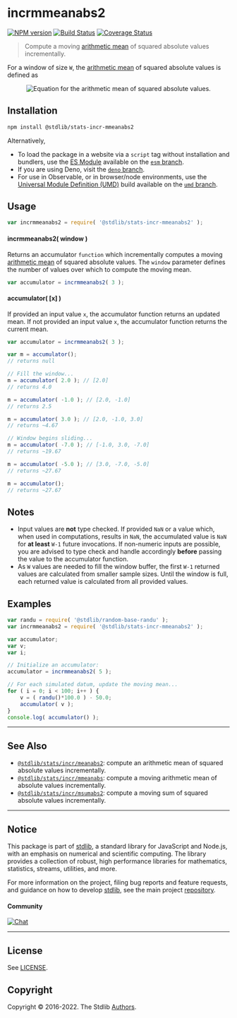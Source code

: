 <!--

@license Apache-2.0

Copyright (c) 2018 The Stdlib Authors.

Licensed under the Apache License, Version 2.0 (the "License");
you may not use this file except in compliance with the License.
You may obtain a copy of the License at

   http://www.apache.org/licenses/LICENSE-2.0

Unless required by applicable law or agreed to in writing, software
distributed under the License is distributed on an "AS IS" BASIS,
WITHOUT WARRANTIES OR CONDITIONS OF ANY KIND, either express or implied.
See the License for the specific language governing permissions and
limitations under the License.

-->

# incrmmeanabs2

[![NPM version][npm-image]][npm-url] [![Build Status][test-image]][test-url] [![Coverage Status][coverage-image]][coverage-url] <!-- [![dependencies][dependencies-image]][dependencies-url] -->

> Compute a moving [arithmetic mean][arithmetic-mean] of squared absolute values incrementally.

<section class="intro">

For a window of size `W`, the [arithmetic mean][arithmetic-mean] of squared absolute values is defined as

<!-- <equation class="equation" label="eq:arithmetic_mean_squared_absolute_values" align="center" raw="m = \frac{1}{W} \sum_{i=0}^{W-1} x_i^2" alt="Equation for the arithmetic mean of squared absolute values."> -->

<div class="equation" align="center" data-raw-text="m = \frac{1}{W} \sum_{i=0}^{W-1} x_i^2" data-equation="eq:arithmetic_mean_squared_absolute_values">
    <img src="https://cdn.jsdelivr.net/gh/stdlib-js/stdlib@320a89534d4f59b82d162f31e968222555dae2f7/lib/node_modules/@stdlib/stats/incr/mmeanabs2/docs/img/equation_arithmetic_mean_squared_absolute_values.svg" alt="Equation for the arithmetic mean of squared absolute values.">
    <br>
</div>

<!-- </equation> -->

</section>

<!-- /.intro -->

<section class="installation">

## Installation

```bash
npm install @stdlib/stats-incr-mmeanabs2
```

Alternatively,

-   To load the package in a website via a `script` tag without installation and bundlers, use the [ES Module][es-module] available on the [`esm` branch][esm-url].
-   If you are using Deno, visit the [`deno` branch][deno-url].
-   For use in Observable, or in browser/node environments, use the [Universal Module Definition (UMD)][umd] build available on the [`umd` branch][umd-url].

</section>

<section class="usage">

## Usage

```javascript
var incrmmeanabs2 = require( '@stdlib/stats-incr-mmeanabs2' );
```

#### incrmmeanabs2( window )

Returns an accumulator `function` which incrementally computes a moving [arithmetic mean][arithmetic-mean] of squared absolute values. The `window` parameter defines the number of values over which to compute the moving mean.

```javascript
var accumulator = incrmmeanabs2( 3 );
```

#### accumulator( \[x] )

If provided an input value `x`, the accumulator function returns an updated mean. If not provided an input value `x`, the accumulator function returns the current mean.

```javascript
var accumulator = incrmmeanabs2( 3 );

var m = accumulator();
// returns null

// Fill the window...
m = accumulator( 2.0 ); // [2.0]
// returns 4.0

m = accumulator( -1.0 ); // [2.0, -1.0]
// returns 2.5

m = accumulator( 3.0 ); // [2.0, -1.0, 3.0]
// returns ~4.67

// Window begins sliding...
m = accumulator( -7.0 ); // [-1.0, 3.0, -7.0]
// returns ~19.67

m = accumulator( -5.0 ); // [3.0, -7.0, -5.0]
// returns ~27.67

m = accumulator();
// returns ~27.67
```

</section>

<!-- /.usage -->

<section class="notes">

## Notes

-   Input values are **not** type checked. If provided `NaN` or a value which, when used in computations, results in `NaN`, the accumulated value is `NaN` for **at least** `W-1` future invocations. If non-numeric inputs are possible, you are advised to type check and handle accordingly **before** passing the value to the accumulator function.
-   As `W` values are needed to fill the window buffer, the first `W-1` returned values are calculated from smaller sample sizes. Until the window is full, each returned value is calculated from all provided values.

</section>

<!-- /.notes -->

<section class="examples">

## Examples

<!-- eslint no-undef: "error" -->

```javascript
var randu = require( '@stdlib/random-base-randu' );
var incrmmeanabs2 = require( '@stdlib/stats-incr-mmeanabs2' );

var accumulator;
var v;
var i;

// Initialize an accumulator:
accumulator = incrmmeanabs2( 5 );

// For each simulated datum, update the moving mean...
for ( i = 0; i < 100; i++ ) {
    v = ( randu()*100.0 ) - 50.0;
    accumulator( v );
}
console.log( accumulator() );
```

</section>

<!-- /.examples -->

<!-- Section for related `stdlib` packages. Do not manually edit this section, as it is automatically populated. -->

<section class="related">

* * *

## See Also

-   <span class="package-name">[`@stdlib/stats/incr/meanabs2`][@stdlib/stats/incr/meanabs2]</span><span class="delimiter">: </span><span class="description">compute an arithmetic mean of squared absolute values incrementally.</span>
-   <span class="package-name">[`@stdlib/stats/incr/mmeanabs`][@stdlib/stats/incr/mmeanabs]</span><span class="delimiter">: </span><span class="description">compute a moving arithmetic mean of absolute values incrementally.</span>
-   <span class="package-name">[`@stdlib/stats/incr/msumabs2`][@stdlib/stats/incr/msumabs2]</span><span class="delimiter">: </span><span class="description">compute a moving sum of squared absolute values incrementally.</span>

</section>

<!-- /.related -->

<!-- Section for all links. Make sure to keep an empty line after the `section` element and another before the `/section` close. -->


<section class="main-repo" >

* * *

## Notice

This package is part of [stdlib][stdlib], a standard library for JavaScript and Node.js, with an emphasis on numerical and scientific computing. The library provides a collection of robust, high performance libraries for mathematics, statistics, streams, utilities, and more.

For more information on the project, filing bug reports and feature requests, and guidance on how to develop [stdlib][stdlib], see the main project [repository][stdlib].

#### Community

[![Chat][chat-image]][chat-url]

---

## License

See [LICENSE][stdlib-license].


## Copyright

Copyright &copy; 2016-2022. The Stdlib [Authors][stdlib-authors].

</section>

<!-- /.stdlib -->

<!-- Section for all links. Make sure to keep an empty line after the `section` element and another before the `/section` close. -->

<section class="links">

[npm-image]: http://img.shields.io/npm/v/@stdlib/stats-incr-mmeanabs2.svg
[npm-url]: https://npmjs.org/package/@stdlib/stats-incr-mmeanabs2

[test-image]: https://github.com/stdlib-js/stats-incr-mmeanabs2/actions/workflows/test.yml/badge.svg?branch=main
[test-url]: https://github.com/stdlib-js/stats-incr-mmeanabs2/actions/workflows/test.yml?query=branch:main

[coverage-image]: https://img.shields.io/codecov/c/github/stdlib-js/stats-incr-mmeanabs2/main.svg
[coverage-url]: https://codecov.io/github/stdlib-js/stats-incr-mmeanabs2?branch=main

<!--

[dependencies-image]: https://img.shields.io/david/stdlib-js/stats-incr-mmeanabs2.svg
[dependencies-url]: https://david-dm.org/stdlib-js/stats-incr-mmeanabs2/main

-->

[chat-image]: https://img.shields.io/gitter/room/stdlib-js/stdlib.svg
[chat-url]: https://gitter.im/stdlib-js/stdlib/

[stdlib]: https://github.com/stdlib-js/stdlib

[stdlib-authors]: https://github.com/stdlib-js/stdlib/graphs/contributors

[umd]: https://github.com/umdjs/umd
[es-module]: https://developer.mozilla.org/en-US/docs/Web/JavaScript/Guide/Modules

[deno-url]: https://github.com/stdlib-js/stats-incr-mmeanabs2/tree/deno
[umd-url]: https://github.com/stdlib-js/stats-incr-mmeanabs2/tree/umd
[esm-url]: https://github.com/stdlib-js/stats-incr-mmeanabs2/tree/esm

[stdlib-license]: https://raw.githubusercontent.com/stdlib-js/stats-incr-mmeanabs2/main/LICENSE

[arithmetic-mean]: https://en.wikipedia.org/wiki/Arithmetic_mean

<!-- <related-links> -->

[@stdlib/stats/incr/meanabs2]: https://github.com/stdlib-js/stats-incr-meanabs2

[@stdlib/stats/incr/mmeanabs]: https://github.com/stdlib-js/stats-incr-mmeanabs

[@stdlib/stats/incr/msumabs2]: https://github.com/stdlib-js/stats-incr-msumabs2

<!-- </related-links> -->

</section>

<!-- /.links -->
